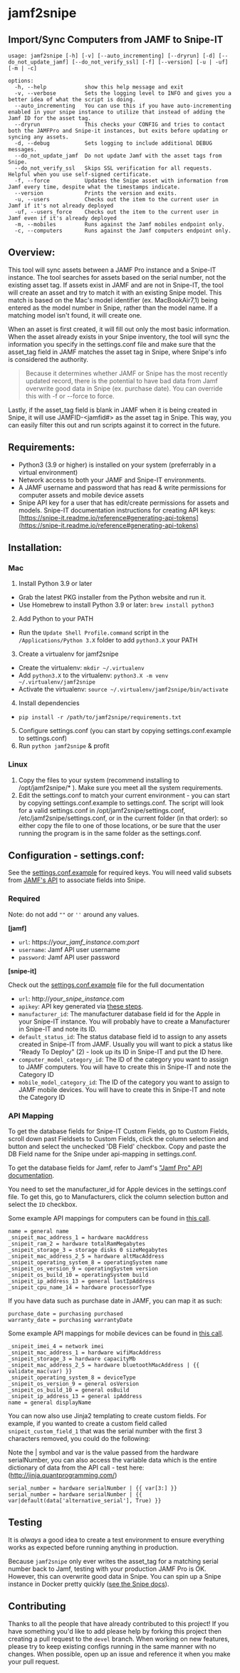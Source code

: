 # jamf2snipe

## Import/Sync Computers from JAMF to Snipe-IT

```
usage: jamf2snipe [-h] [-v] [--auto_incrementing] [--dryrun] [-d] [--do_not_update_jamf] [--do_not_verify_ssl] [-f] [--version] [-u | -uf] [-m | -c]

options:
  -h, --help            show this help message and exit
  -v, --verbose         Sets the logging level to INFO and gives you a better idea of what the script is doing.
  --auto_incrementing   You can use this if you have auto-incrementing enabled in your snipe instance to utilize that instead of adding the Jamf ID for the asset tag.
  --dryrun              This checks your CONFIG and tries to contact both the JAMFPro and Snipe-it instances, but exits before updating or syncing any assets.
  -d, --debug           Sets logging to include additional DEBUG messages.
  --do_not_update_jamf  Do not update Jamf with the asset tags from Snipe.
  --do_not_verify_ssl   Skips SSL verification for all requests. Helpful when you use self-signed certificate.
  -f, --force           Updates the Snipe asset with information from Jamf every time, despite what the timestamps indicate.
  --version             Prints the version and exits.
  -u, --users           Checks out the item to the current user in Jamf if it's not already deployed
  -uf, --users_force    Checks out the item to the current user in Jamf even if it's already deployed
  -m, --mobiles         Runs against the Jamf mobiles endpoint only.
  -c, --computers       Runs against the Jamf computers endpoint only.
```

## Overview:

This tool will sync assets between a JAMF Pro instance and a Snipe-IT instance. The tool searches for assets based on
the serial number, not the existing asset tag. If assets exist in JAMF and are not in Snipe-IT, the tool will create an
asset and try to match it with an existing Snipe model. This match is based on the Mac's model identifier (ex.
MacBookAir7,1) being entered as the model number in Snipe, rather than the model name. If a matching model isn't found,
it will create one.

When an asset is first created, it will fill out only the most basic information. When the asset already exists in your
Snipe inventory, the tool will sync the information you specify in the settings.conf file and make sure that the
asset_tag field in JAMF matches the asset tag in Snipe, where Snipe's info is considered the authority.

> Because it determines whether JAMF or Snipe has the most recently updated record, there is the potential to have bad
> data from Jamf overwrite good data in Snipe (ex. purchase date). You can override this with -f or --force to force.

Lastly, if the asset_tag field is blank in JAMF when it is being created in Snipe, it will use JAMFID-<jamfid#> as the
asset tag in Snipe. This way, you can easily filter this out and run scripts against it to correct in the future.

## Requirements:

- Python3 (3.9 or higher) is installed on your system (preferrably in a virtual environment)
- Network access to both your JAMF and Snipe-IT environments.
- A JAMF username and password that has read & write permissions for computer assets and mobile device assets
- Snipe API key for a user that has edit/create permissions for assets and models. Snipe-IT documentation instructions
  for creating API
  keys: [https://snipe-it.readme.io/reference#generating-api-tokens](https://snipe-it.readme.io/reference#generating-api-tokens)

## Installation:

### Mac

1. Install Python 3.9 or later

- Grab the latest PKG installer from the Python website and run it.
- Use Homebrew to install Python 3.9 or later: `brew install python3`

2. Add Python to your PATH

- Run the `Update Shell Profile.command` script in the `/Applications/Python 3.X` folder to add `python3.X` your PATH

3. Create a virtualenv for jamf2snipe

- Create the virtualenv: `mkdir ~/.virtualenv`
- Add `python3.X` to the virtualenv: `python3.X -m venv ~/.virtualenv/jamf2snipe`
- Activate the virtualenv: `source ~/.virtualenv/jamf2snipe/bin/activate`

4. Install dependencies

- `pip install -r /path/to/jamf2snipe/requirements.txt`

5. Configure settings.conf (you can start by copying settings.conf.example to settings.conf)
6. Run `python jamf2snipe` & profit

### Linux

1. Copy the files to your system (recommend installing to /opt/jamf2snipe/* ). Make sure you meet all the system
   requirements.
2. Edit the settings.conf to match your current environment - you can start by copying settings.conf.example to
   settings.conf. The script will look for a valid settings.conf in /opt/jamf2snipe/settings.conf,
   /etc/jamf2snipe/settings.conf, or in the current folder (in that order): so either copy the file to one of those
   locations, or be sure that the user running the program is in the same folder as the settings.conf.

## Configuration - settings.conf:

See the [settings.conf.example](https://github.com/grokability/jamf2snipe/blob/main/settings.conf.example) for required
keys. You will need valid subsets from [JAMF's API](https://developer.jamf.com/apis/classic-api/index) to associate
fields into Snipe.

### Required

Note: do not add `""` or `''` around any values.

**[jamf]**

- `url`: https://*your_jamf_instance*.com:*port*
- `username`: Jamf API user username
- `password`: Jamf API user password

**[snipe-it]**

Check out the [settings.conf.example](https://github.com/grokability/jamf2snipe/blob/main/settings.conf.example) file
for the full documentation

- `url`: http://*your_snipe_instance*.com
- `apikey`: API key generated via [these steps](https://snipe-it.readme.io/reference#generating-api-tokens).
- `manufacturer_id`: The manufacturer database field id for the Apple in your Snipe-IT instance. You will probably have
  to create a Manufacturer in Snipe-IT and note its ID.
- `default_status_id`: The status database field id to assign to any assets created in Snipe-IT from JAMF. Usually you
  will want to pick a status like "Ready To Deploy" (2) - look up its ID in Snipe-IT and put the ID here.
- `computer_model_category_id`: The ID of the category you want to assign to JAMF computers. You will have to create
  this in Snipe-IT and note the Category ID
- `mobile_model_category_id`: The ID of the category you want to assign to JAMF mobile devices. You will have to create
  this in Snipe-IT and note the Category ID

### API Mapping

To get the database fields for Snipe-IT Custom Fields, go to Custom Fields, scroll down past Fieldsets to Custom Fields,
click the column selection and button and select the unchecked 'DB Field' checkbox. Copy and paste the DB Field name for
the Snipe under api-mapping in settings.conf.

To get the database fields for Jamf, refer to
Jamf's ["Jamf Pro" API documentation](https://developer.jamf.com/jamf-pro/reference/jamf-pro-api).

You need to set the manufacturer_id for Apple devices in the settings.conf file. To get this, go to Manufacturers, click
the column selection button and select the `ID` checkbox.

Some example API mappings for computers can be
found in [this call](https://developer.jamf.com/jamf-pro/reference/get_v1-computers-inventory).

```
name = general name
_snipeit_mac_address_1 = hardware macAddress
_snipeit_ram_2 = hardware totalRamMegabytes
_snipeit_storage_3 = storage disks 0 sizeMegabytes
_snipeit_mac_address_2_5 = hardware altMacAddress
_snipeit_operating_system_8 = operatingSystem name
_snipeit_os_version_9 = operatingSystem version
_snipeit_os_build_10 = operatingSystem build
_snipeit_ip_address_13 = general lastIpAddress
_snipeit_cpu_name_14 = hardware processorType
```

If you have data such as purchase date in JAMF, you can map it as such:

```
purchase_date = purchasing purchased 
warranty_date = purchasing warrantyDate 
```

Some example API mappings for mobile devices can be
found in [this call](https://developer.jamf.com/jamf-pro/reference/get_v2-mobile-devices-detail).

```
_snipeit_imei_4 = network imei
_snipeit_mac_address_1 = hardware wifiMacAddress
_snipeit_storage_3 = hardware capacityMb
_snipeit_mac_address_2_5 = hardware bluetoothMacAddress | {{ validate_mac(var) }}
_snipeit_operating_system_8 = deviceType
_snipeit_os_version_9 = general osVersion
_snipeit_os_build_10 = general osBuild
_snipeit_ip_address_13 = general ipAddress
name = general displayName
```

You can now also use Jinja2 templating to create custom fields. For example, if you wanted to create a custom field
called `snipeit_custom_field_1` that was the serial number with the first 3 characters removed, you could do the
following:

Note the | symbol and var is the value passed from the hardware serialNumber, you can also access the variable data
which is the entire dictionary of data from the API call - test here: (http://jinja.quantprogramming.com/)

```
serial_number = hardware serialNumber | {{ var[3:] }}
serial_number = hardware serialNumber | {{ var|default(data['alternative_serial'], True) }}
```

## Testing

It is *always* a good idea to create a test environment to ensure everything works as expected before running anything
in production.

Because `jamf2snipe` only ever writes the asset_tag for a matching serial number back to Jamf, testing with your
production JAMF Pro is OK. However, this can overwrite good data in Snipe. You can spin up a Snipe instance in Docker
pretty quickly ([see the Snipe docs](https://snipe-it.readme.io/docs/docker)).

## Contributing

Thanks to all the people that have already contributed to this project! If you have something you'd like to add
please help by forking this project then creating a pull request to the `devel` branch. When working on new features,
please try to keep existing configs running in the same manner with no changes. When possible, open up an issue and
reference it when you make your pull request.

